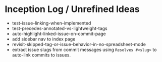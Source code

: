# Inception Log / Unrefined Ideas

- test-issue-linking-when-implemented
- test-precedes-annotated-vs-lightweight-tags
- auto-highlight-linked-issue-on-commit-page
- add sidebar nav to index page
- revisit-skipped-tag-or-issue-behavior-in-no-spreadsheet-mode
- extract issue slugs from commit messages using `Resolves #<slug>` to auto-link commits to issues.
